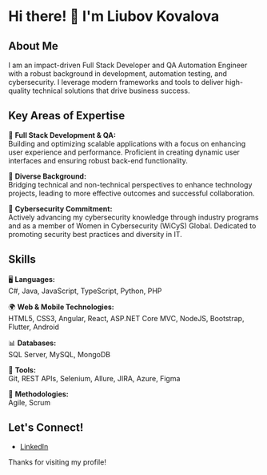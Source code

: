 # Hi there! 👋 I'm Liubov Kovalova

## About Me

I am an impact-driven Full Stack Developer and QA Automation Engineer with a robust background in development, automation testing, and cybersecurity. I leverage modern frameworks and tools to deliver high-quality technical solutions that drive business success.

## Key Areas of Expertise

💎 **Full Stack Development & QA:**  
Building and optimizing scalable applications with a focus on enhancing user experience and performance. Proficient in creating dynamic user interfaces and ensuring robust back-end functionality.

💎 **Diverse Background:**  
Bridging technical and non-technical perspectives to enhance technology projects, leading to more effective outcomes and successful collaboration.

💎 **Cybersecurity Commitment:**  
Actively advancing my cybersecurity knowledge through industry programs and as a member of Women in Cybersecurity (WiCyS) Global. Dedicated to promoting security best practices and diversity in IT.

## Skills

🖥️ **Languages:**  
C#, Java, JavaScript, TypeScript, Python, PHP

🌍 **Web & Mobile Technologies:**  
HTML5, CSS3, Angular, React, ASP.NET Core MVC, NodeJS, Bootstrap, Flutter, Android

📊 **Databases:**  
SQL Server, MySQL, MongoDB

🧰 **Tools:**  
Git, REST APIs, Selenium, Allure, JIRA, Azure, Figma

🔧 **Methodologies:**  
Agile, Scrum

## Let's Connect!
- [LinkedIn](https://www.linkedin.com/in/liubovkovalova)

Thanks for visiting my profile! 
